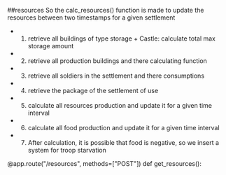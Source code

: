##resources 
So the calc_resources() function is made to update the resources between two timestamps for a given settlement 
* 1. retrieve all buildings of type storage + Castle: calculate total max storage amount
* 2. retrieve all production buildings and there calculating function
* 3. retrieve all soldiers in the settlement and there consumptions
* 4. retrieve the package of the settlement of use 
* 5. calculate all resources production and update it for a given time interval 
* 6. calculate all food production and update it for a given time interval
* 7. After calculation, it is possible that food is negative, so we insert a system for troop starvation

@app.route("/resources", methods=["POST"])
def get_resources():